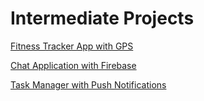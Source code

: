 # Intermediate Projects

[Fitness Tracker App with GPS](Fitness%20Tracker%20App%20with%20GPS%20193e18e9c90e80ea8654df69f7dcbf5b.md)

[Chat Application with Firebase](Chat%20Application%20with%20Firebase%20193e18e9c90e80c391f0e0c559948ae3.md)

[Task Manager with Push Notifications](Task%20Manager%20with%20Push%20Notifications%20193e18e9c90e80ee8135f79732177b02.md)